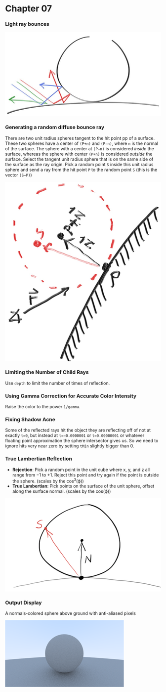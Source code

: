 # Chapter 07

### Light ray bounces

![fig.light-bounce](note%20images/fig.light-bounce.jpg)



### Generating a random diffuse bounce ray

There are two unit radius spheres tangent to the hit point pp of a surface. These two spheres have a center of `(P+n)` and `(P−n)`, where `n` is the normal of the surface. The sphere with a center at `(P−n)` is considered *inside* the surface, whereas the sphere with center `(P+n)` is considered *outside* the surface. Select the tangent unit radius sphere that is on the same side of the surface as the ray origin. Pick a random point `S` inside this unit radius sphere and send a ray from the hit point `P` to the random point `S` (this is the vector `(S−P)`)

![fig.rand-vector](note%20images/fig.rand-vector.jpg)



### Limiting the Number of Child Rays

Use `depth` to limit the number of times of reflection.



### Using Gamma Correction for Accurate Color Intensity

Raise the color to the power `1/gamma`.



### Fixing Shadow Acne

 Some of the reflected rays hit the object they are reflecting off of not at exactly `t=0`, but instead at `t=−0.0000001` or `t=0.00000001` or whatever floating point approximation the sphere intersector gives us. So we need to ignore hits very near zero by setting `tMin` slightly bigger than 0.



### True Lambertian Reflection

* **Rejection**: Pick a random point in the unit cube where x, y, and z all range from −1 to +1. Reject this point and try again if the point is outside the sphere. (scales by the cos<sup>3</sup>(ϕ))
* **True Lambertian**: Pick points on the surface of the unit sphere, offset along the surface normal.  (scales by the cos(ϕ))

![fig.rand-unitvector](note%20images/fig.rand-unitvector.png)



### Output Display

A  normals-colored sphere above ground with anti-aliased pixels 

![output](output.png)

